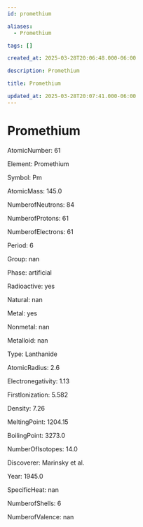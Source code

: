 ```yaml
---
id: promethium

aliases:
  - Promethium

tags: []

created_at: 2025-03-28T20:06:48.000-06:00

description: Promethium

title: Promethium

updated_at: 2025-03-28T20:07:41.000-06:00
---
```


# Promethium

AtomicNumber: 61

Element: Promethium

Symbol: Pm

AtomicMass: 145.0

NumberofNeutrons: 84

NumberofProtons: 61

NumberofElectrons: 61

Period: 6

Group: nan

Phase: artificial

Radioactive: yes

Natural: nan

Metal: yes

Nonmetal: nan

Metalloid: nan

Type: Lanthanide

AtomicRadius: 2.6

Electronegativity: 1.13

FirstIonization: 5.582

Density: 7.26

MeltingPoint: 1204.15

BoilingPoint: 3273.0

NumberOfIsotopes: 14.0

Discoverer: Marinsky et al.

Year: 1945.0

SpecificHeat: nan

NumberofShells: 6

NumberofValence: nan
